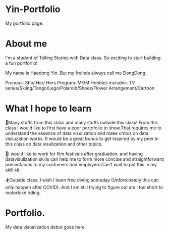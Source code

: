 # Yin-Portfolio

My portfolio page.

# About me

I'm a student of Telling Stories with Data class. So exciting to start building a fun portforlio! 

My name is Haodong Yin. But my freinds always call me DongDong.

Pronous: She/ Her/ Hers
Program: MEIM
Hobbies includes: TV series/Skiing/Tango/Lego/Polaroid/Shoes/Flower Arrangement/Cartoon


# What I hope to learn

:blue_book:Many stuffs from this class and many stuffs outside this class!
From this class I would like to first have a poor portofolio to show.That requires me to understand the essence of data visulization and make critics on data visiluzation works. It would be a great bonus to get inspired by my peer in this class on data visulization and other topics.

:movie_camera:I would like to work for film festivals after graduation, and having datavisulization skiils can help me to form more concise and straightforward presentaions to my costumers and employers.Can't wait to put this in my skill kit. 

:snowboarder:Outside class, I wish I learn free diving someday (Unfortunately this can only happen after COVID). And I am still trying to figure out am I too short to motorbike riding.


# Portfolio.
My data visualization debut goes here.
